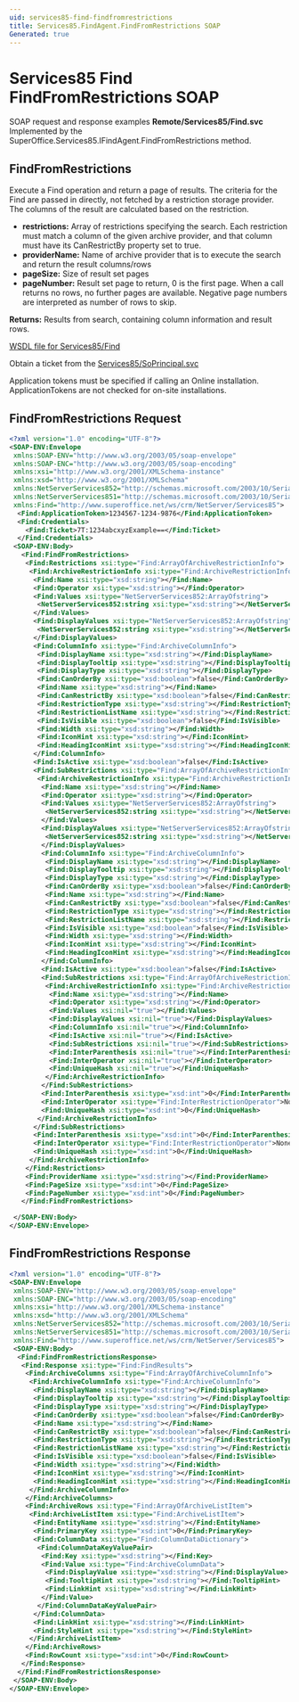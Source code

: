 ```yaml
---
uid: services85-find-findfromrestrictions
title: Services85.FindAgent.FindFromRestrictions SOAP
Generated: true
---
```


# Services85 Find FindFromRestrictions SOAP

SOAP request and response examples **Remote/Services85/Find.svc**
Implemented by the <see cref="M:SuperOffice.Services85.IFindAgent.FindFromRestrictions">SuperOffice.Services85.IFindAgent.FindFromRestrictions</see> method.

## FindFromRestrictions

Execute a Find operation and return a page of results. The criteria for the Find are passed in directly, not fetched by a restriction storage provider. The columns of the result are calculated based on the restriction.

* **restrictions:** Array of restrictions specifying the search. Each restriction must match a column of the  given archive provider, and that column must have its CanRestrictBy property set to true.
* **providerName:** Name of archive provider that is to execute the search and return the result columns/rows
* **pageSize:** Size of result set pages
* **pageNumber:** Result set page to return, 0 is the first page. When a call returns no rows, no further pages are available. Negative page numbers are interpreted as number of rows to skip.

**Returns:** Results from search, containing column information and result rows.


[WSDL file for Services85/Find](../Services85-Find.md)

Obtain a ticket from the [Services85/SoPrincipal.svc](../SoPrincipal/index.md)

Application tokens must be specified if calling an Online installation. ApplicationTokens are not checked for on-site installations.

## FindFromRestrictions Request

```xml
<?xml version="1.0" encoding="UTF-8"?>
<SOAP-ENV:Envelope
 xmlns:SOAP-ENV="http://www.w3.org/2003/05/soap-envelope"
 xmlns:SOAP-ENC="http://www.w3.org/2003/05/soap-encoding"
 xmlns:xsi="http://www.w3.org/2001/XMLSchema-instance"
 xmlns:xsd="http://www.w3.org/2001/XMLSchema"
 xmlns:NetServerServices852="http://schemas.microsoft.com/2003/10/Serialization/Arrays"
 xmlns:NetServerServices851="http://schemas.microsoft.com/2003/10/Serialization/"
 xmlns:Find="http://www.superoffice.net/ws/crm/NetServer/Services85">
  <Find:ApplicationToken>1234567-1234-9876</Find:ApplicationToken>
  <Find:Credentials>
    <Find:Ticket>7T:1234abcxyzExample==</Find:Ticket>
  </Find:Credentials>
 <SOAP-ENV:Body>
   <Find:FindFromRestrictions>
    <Find:Restrictions xsi:type="Find:ArrayOfArchiveRestrictionInfo">
     <Find:ArchiveRestrictionInfo xsi:type="Find:ArchiveRestrictionInfo">
      <Find:Name xsi:type="xsd:string"></Find:Name>
      <Find:Operator xsi:type="xsd:string"></Find:Operator>
      <Find:Values xsi:type="NetServerServices852:ArrayOfstring">
       <NetServerServices852:string xsi:type="xsd:string"></NetServerServices852:string>
      </Find:Values>
      <Find:DisplayValues xsi:type="NetServerServices852:ArrayOfstring">
       <NetServerServices852:string xsi:type="xsd:string"></NetServerServices852:string>
      </Find:DisplayValues>
      <Find:ColumnInfo xsi:type="Find:ArchiveColumnInfo">
       <Find:DisplayName xsi:type="xsd:string"></Find:DisplayName>
       <Find:DisplayTooltip xsi:type="xsd:string"></Find:DisplayTooltip>
       <Find:DisplayType xsi:type="xsd:string"></Find:DisplayType>
       <Find:CanOrderBy xsi:type="xsd:boolean">false</Find:CanOrderBy>
       <Find:Name xsi:type="xsd:string"></Find:Name>
       <Find:CanRestrictBy xsi:type="xsd:boolean">false</Find:CanRestrictBy>
       <Find:RestrictionType xsi:type="xsd:string"></Find:RestrictionType>
       <Find:RestrictionListName xsi:type="xsd:string"></Find:RestrictionListName>
       <Find:IsVisible xsi:type="xsd:boolean">false</Find:IsVisible>
       <Find:Width xsi:type="xsd:string"></Find:Width>
       <Find:IconHint xsi:type="xsd:string"></Find:IconHint>
       <Find:HeadingIconHint xsi:type="xsd:string"></Find:HeadingIconHint>
      </Find:ColumnInfo>
      <Find:IsActive xsi:type="xsd:boolean">false</Find:IsActive>
      <Find:SubRestrictions xsi:type="Find:ArrayOfArchiveRestrictionInfo">
       <Find:ArchiveRestrictionInfo xsi:type="Find:ArchiveRestrictionInfo">
        <Find:Name xsi:type="xsd:string"></Find:Name>
        <Find:Operator xsi:type="xsd:string"></Find:Operator>
        <Find:Values xsi:type="NetServerServices852:ArrayOfstring">
         <NetServerServices852:string xsi:type="xsd:string"></NetServerServices852:string>
        </Find:Values>
        <Find:DisplayValues xsi:type="NetServerServices852:ArrayOfstring">
         <NetServerServices852:string xsi:type="xsd:string"></NetServerServices852:string>
        </Find:DisplayValues>
        <Find:ColumnInfo xsi:type="Find:ArchiveColumnInfo">
         <Find:DisplayName xsi:type="xsd:string"></Find:DisplayName>
         <Find:DisplayTooltip xsi:type="xsd:string"></Find:DisplayTooltip>
         <Find:DisplayType xsi:type="xsd:string"></Find:DisplayType>
         <Find:CanOrderBy xsi:type="xsd:boolean">false</Find:CanOrderBy>
         <Find:Name xsi:type="xsd:string"></Find:Name>
         <Find:CanRestrictBy xsi:type="xsd:boolean">false</Find:CanRestrictBy>
         <Find:RestrictionType xsi:type="xsd:string"></Find:RestrictionType>
         <Find:RestrictionListName xsi:type="xsd:string"></Find:RestrictionListName>
         <Find:IsVisible xsi:type="xsd:boolean">false</Find:IsVisible>
         <Find:Width xsi:type="xsd:string"></Find:Width>
         <Find:IconHint xsi:type="xsd:string"></Find:IconHint>
         <Find:HeadingIconHint xsi:type="xsd:string"></Find:HeadingIconHint>
        </Find:ColumnInfo>
        <Find:IsActive xsi:type="xsd:boolean">false</Find:IsActive>
        <Find:SubRestrictions xsi:type="Find:ArrayOfArchiveRestrictionInfo">
         <Find:ArchiveRestrictionInfo xsi:type="Find:ArchiveRestrictionInfo">
          <Find:Name xsi:type="xsd:string"></Find:Name>
          <Find:Operator xsi:type="xsd:string"></Find:Operator>
          <Find:Values xsi:nil="true"></Find:Values>
          <Find:DisplayValues xsi:nil="true"></Find:DisplayValues>
          <Find:ColumnInfo xsi:nil="true"></Find:ColumnInfo>
          <Find:IsActive xsi:nil="true"></Find:IsActive>
          <Find:SubRestrictions xsi:nil="true"></Find:SubRestrictions>
          <Find:InterParenthesis xsi:nil="true"></Find:InterParenthesis>
          <Find:InterOperator xsi:nil="true"></Find:InterOperator>
          <Find:UniqueHash xsi:nil="true"></Find:UniqueHash>
         </Find:ArchiveRestrictionInfo>
        </Find:SubRestrictions>
        <Find:InterParenthesis xsi:type="xsd:int">0</Find:InterParenthesis>
        <Find:InterOperator xsi:type="Find:InterRestrictionOperator">None</Find:InterOperator>
        <Find:UniqueHash xsi:type="xsd:int">0</Find:UniqueHash>
       </Find:ArchiveRestrictionInfo>
      </Find:SubRestrictions>
      <Find:InterParenthesis xsi:type="xsd:int">0</Find:InterParenthesis>
      <Find:InterOperator xsi:type="Find:InterRestrictionOperator">None</Find:InterOperator>
      <Find:UniqueHash xsi:type="xsd:int">0</Find:UniqueHash>
     </Find:ArchiveRestrictionInfo>
    </Find:Restrictions>
    <Find:ProviderName xsi:type="xsd:string"></Find:ProviderName>
    <Find:PageSize xsi:type="xsd:int">0</Find:PageSize>
    <Find:PageNumber xsi:type="xsd:int">0</Find:PageNumber>
   </Find:FindFromRestrictions>

 </SOAP-ENV:Body>
</SOAP-ENV:Envelope>

```


## FindFromRestrictions Response

```xml
<?xml version="1.0" encoding="UTF-8"?>
<SOAP-ENV:Envelope
 xmlns:SOAP-ENV="http://www.w3.org/2003/05/soap-envelope"
 xmlns:SOAP-ENC="http://www.w3.org/2003/05/soap-encoding"
 xmlns:xsi="http://www.w3.org/2001/XMLSchema-instance"
 xmlns:xsd="http://www.w3.org/2001/XMLSchema"
 xmlns:NetServerServices852="http://schemas.microsoft.com/2003/10/Serialization/Arrays"
 xmlns:NetServerServices851="http://schemas.microsoft.com/2003/10/Serialization/"
 xmlns:Find="http://www.superoffice.net/ws/crm/NetServer/Services85">
 <SOAP-ENV:Body>
  <Find:FindFromRestrictionsResponse>
   <Find:Response xsi:type="Find:FindResults">
    <Find:ArchiveColumns xsi:type="Find:ArrayOfArchiveColumnInfo">
     <Find:ArchiveColumnInfo xsi:type="Find:ArchiveColumnInfo">
      <Find:DisplayName xsi:type="xsd:string"></Find:DisplayName>
      <Find:DisplayTooltip xsi:type="xsd:string"></Find:DisplayTooltip>
      <Find:DisplayType xsi:type="xsd:string"></Find:DisplayType>
      <Find:CanOrderBy xsi:type="xsd:boolean">false</Find:CanOrderBy>
      <Find:Name xsi:type="xsd:string"></Find:Name>
      <Find:CanRestrictBy xsi:type="xsd:boolean">false</Find:CanRestrictBy>
      <Find:RestrictionType xsi:type="xsd:string"></Find:RestrictionType>
      <Find:RestrictionListName xsi:type="xsd:string"></Find:RestrictionListName>
      <Find:IsVisible xsi:type="xsd:boolean">false</Find:IsVisible>
      <Find:Width xsi:type="xsd:string"></Find:Width>
      <Find:IconHint xsi:type="xsd:string"></Find:IconHint>
      <Find:HeadingIconHint xsi:type="xsd:string"></Find:HeadingIconHint>
     </Find:ArchiveColumnInfo>
    </Find:ArchiveColumns>
    <Find:ArchiveRows xsi:type="Find:ArrayOfArchiveListItem">
     <Find:ArchiveListItem xsi:type="Find:ArchiveListItem">
      <Find:EntityName xsi:type="xsd:string"></Find:EntityName>
      <Find:PrimaryKey xsi:type="xsd:int">0</Find:PrimaryKey>
      <Find:ColumnData xsi:type="Find:ColumnDataDictionary">
       <Find:ColumnDataKeyValuePair>
        <Find:Key xsi:type="xsd:string"></Find:Key>
        <Find:Value xsi:type="Find:ArchiveColumnData">
         <Find:DisplayValue xsi:type="xsd:string"></Find:DisplayValue>
         <Find:TooltipHint xsi:type="xsd:string"></Find:TooltipHint>
         <Find:LinkHint xsi:type="xsd:string"></Find:LinkHint>
        </Find:Value>
       </Find:ColumnDataKeyValuePair>
      </Find:ColumnData>
      <Find:LinkHint xsi:type="xsd:string"></Find:LinkHint>
      <Find:StyleHint xsi:type="xsd:string"></Find:StyleHint>
     </Find:ArchiveListItem>
    </Find:ArchiveRows>
    <Find:RowCount xsi:type="xsd:int">0</Find:RowCount>
   </Find:Response>
  </Find:FindFromRestrictionsResponse>
 </SOAP-ENV:Body>
</SOAP-ENV:Envelope>

```

